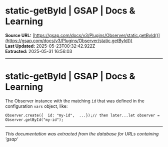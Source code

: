 # static-getById | GSAP | Docs & Learning

**Source URL:** [https://gsap.com/docs/v3/Plugins/Observer/static.getById()](https://gsap.com/docs/v3/Plugins/Observer/static.getById())  
**Last Updated:** 2025-05-23T00:32:42.922Z  
**Extracted:** 2025-05-31 16:56:03

---

# static-getById | GSAP | Docs & Learning

The Observer instance with the matching `id` that was defined in the configuration `vars` object, like:

```
Observer.create({  id: "my-id",  ...});// then later...let observer = Observer.getById("my-id");
```

---

*This documentation was extracted from the database for URLs containing 'gsap'*
